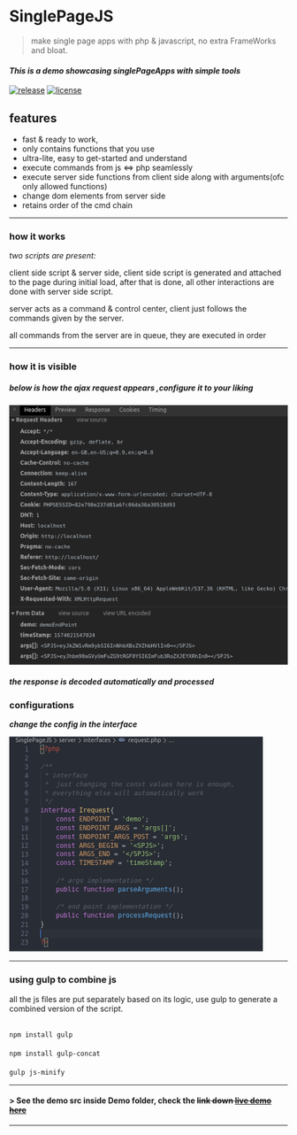# SinglePageJS

> make single page apps with php & javascript, no extra FrameWorks and bloat.

#### _This is a demo showcasing singlePageApps with simple tools_

[![release][badge]][release link] [![license][license-badge]][license file]

[license-badge]: https://img.shields.io/github/license/aghontpi/SinglePageJS
[license file]: https://github.com/Gopinath001/aghontpi/blob/master/LICENSE
[badge]: https://img.shields.io/github/v/release/aghontpi/SinglePageJS?label=latest%20release
[release link]: https://github.com/aghontpi/SinglePageJS/releases

## features

* fast & ready to work,
* only contains functions that you use
* ultra-lite, easy to get-started and understand
* execute commands from js <=> php seamlessly
* execute server side functions from client side along with arguments(ofc only allowed functions)
* change dom elements from server side
* retains order of the cmd chain

* * *

### how it works

_two scripts are present:_

client side script & server side, client side script is generated and attached to the page during initial load,
after that is done, all other interactions are done 
with server side script.

server acts as a command & control center, client just follows the commands given by the server.

all commands from the server are in queue, they are executed in order

* * *

### how it is visible

##### below is how the ajax request appears ,configure it to your liking

![''](/docs/network.png)

##### the response is decoded automatically and processed

### configurations

***change the config in the interface***

![''](/docs/configs.png)

* * *

### using gulp to combine js

all the js files are put separately based on its logic, use gulp to generate a combined version of the script.

```bash

npm install gulp

npm install gulp-concat

gulp js-minify


```

* * *

#### > See the demo src inside Demo folder, check the  ~~link down [ live demo here](https://unmaterial-zones.000webhostapp.com/singlePageJS/)~~

* * *


